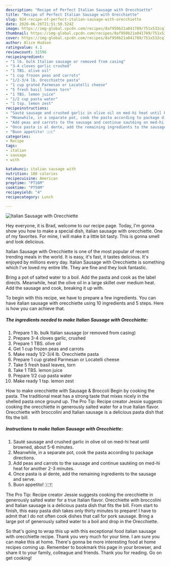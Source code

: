 ```yaml
---
description: "Recipe of Perfect Italian Sausage with Orecchiette"
title: "Recipe of Perfect Italian Sausage with Orecchiette"
slug: 924-recipe-of-perfect-italian-sausage-with-orecchiette
date: 2020-06-26T21:51:50.524Z
image: https://img-global.cpcdn.com/recipes/8af950b21a041789/751x532cq70/italian-sausage-with-orecchiette-recipe-main-photo.jpg
thumbnail: https://img-global.cpcdn.com/recipes/8af950b21a041789/751x532cq70/italian-sausage-with-orecchiette-recipe-main-photo.jpg
cover: https://img-global.cpcdn.com/recipes/8af950b21a041789/751x532cq70/italian-sausage-with-orecchiette-recipe-main-photo.jpg
author: Alice Hudson
ratingvalue: 4.1
reviewcount: 31596
recipeingredient:
- "1 lb. bulk Italian sausage or removed from casing"
- "3-4 cloves garlic crushed"
- "1 TBS. olive oil"
- "1 cup frozen peas and carrots"
- "1/2-3/4 lb. Orecchiette pasta"
- "1 cup grated Parmesan or Locatelli cheese"
- "5 fresh basil leaves torn"
- "1 TBS. lemon juice"
- "1/2 cup pasta water"
- "1 tsp. lemon zest"
recipeinstructions:
- "Sauté sausage and crushed garlic in olive oil on med-hi heat until browned, about 5-6 minutes."
- "Meanwhile, in a separate pot, cook the pasta according to package directions."
- "Add peas and carrots to the sausage and continue sautéing on med-hi heat for another 2-3 minutes."
- "Once pasta is al dente, add the remaining ingredients to the sausage and serve."
- "Buon appetito! 🇮🇹"
categories:
- Recipe
tags:
- italian
- sausage
- with

katakunci: italian sausage with 
nutrition: 188 calories
recipecuisine: American
preptime: "PT16M"
cooktime: "PT50M"
recipeyield: "4"
recipecategory: Lunch

---
```



![Italian Sausage with Orecchiette](https://img-global.cpcdn.com/recipes/8af950b21a041789/751x532cq70/italian-sausage-with-orecchiette-recipe-main-photo.jpg)

Hey everyone, it is Brad, welcome to our recipe page. Today, I'm gonna show you how to make a special dish, italian sausage with orecchiette. One of my favorites. For mine, I will make it a little bit tasty. This is gonna smell and look delicious.

Italian Sausage with Orecchiette is one of the most popular of recent trending meals in the world. It is easy, it's fast, it tastes delicious. It's enjoyed by millions every day. Italian Sausage with Orecchiette is something which I've loved my entire life. They are fine and they look fantastic.

Bring a pot of salted water to a boil. Add the pasta and cook as the label directs. Meanwhile, heat the olive oil in a large skillet over medium heat. Add the sausage and cook, breaking it up with.


To begin with this recipe, we have to prepare a few ingredients. You can have italian sausage with orecchiette using 10 ingredients and 5 steps. Here is how you can achieve that.

<!--inarticleads1-->

##### The ingredients needed to make Italian Sausage with Orecchiette:

1. Prepare 1 lb. bulk Italian sausage (or removed from casing)
1. Prepare 3-4 cloves garlic, crushed
1. Prepare 1 TBS. olive oil
1. Get 1 cup frozen peas and carrots
1. Make ready 1/2-3/4 lb. Orecchiette pasta
1. Prepare 1 cup grated Parmesan or Locatelli cheese
1. Take 5 fresh basil leaves, torn
1. Take 1 TBS. lemon juice
1. Prepare 1/2 cup pasta water
1. Make ready 1 tsp. lemon zest


How to make orecchiette with Sausage &amp; Broccoli Begin by cooking the pasta. The traditional meat has a strong taste that mixes nicely in the shelled pasta once ground up. The Pro Tip: Recipe creator Jessie suggests cooking the orecchiette in generously salted water for a true Italian flavor. Orecchiette with broccolini and Italian sausage is a delicious pasta dish that fits the bill. 

<!--inarticleads2-->

##### Instructions to make Italian Sausage with Orecchiette:

1. Sauté sausage and crushed garlic in olive oil on med-hi heat until browned, about 5-6 minutes.
1. Meanwhile, in a separate pot, cook the pasta according to package directions.
1. Add peas and carrots to the sausage and continue sautéing on med-hi heat for another 2-3 minutes.
1. Once pasta is al dente, add the remaining ingredients to the sausage and serve.
1. Buon appetito! 🇮🇹


The Pro Tip: Recipe creator Jessie suggests cooking the orecchiette in generously salted water for a true Italian flavor. Orecchiette with broccolini and Italian sausage is a delicious pasta dish that fits the bill. From start to finish, this easy pasta dish takes only thirty minutes to prepare! I have to admit that I do not often cook dishes that call for pork sausage. Bring a large pot of generously salted water to a boil and drop in the Orecchiette. 

So that's going to wrap this up with this exceptional food italian sausage with orecchiette recipe. Thank you very much for your time. I am sure you can make this at home. There's gonna be more interesting food at home recipes coming up. Remember to bookmark this page in your browser, and share it to your family, colleague and friends. Thank you for reading. Go on get cooking!
